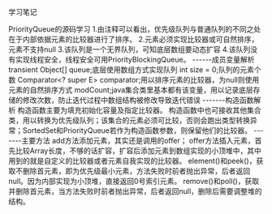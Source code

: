 学习笔记


PriorityQueue的源码学习
1.由注释可以看出，优先级队列与普通队列的不同之处在于内部依据元素的比较器进行了排序。
2.元素必须实现比较器或可自然排序，元素不支持null
3.该队列是一个无界队列，可知底层数组要动态扩容
4.该队列没有实现线程安全，线程安全可用PriorityBlockingQueue。
------成员变量解析
    transient Object[] queue;底层使用数组方式实现队列
    int size = 0;队列的元素个数
    Comparator<? super E> comparator;用以排序元素的比较器，为null则使用元素的自然排序方式
    modCount;java集合类里基本都有该变量，用以记录底层存储的修改次数，防止迭代过程中数组结构被修改导致迭代错误
-------构造函数解析
    构造函数主要为填充初始化容量及指定比较器。
    构造函数中也可接收其他集合类，用以转换为优先级队列；该集合的元素必须可比较，否则会跑出类型转换异常；SortedSet和PriorityQueue若作为构造函数参数，则保留他们的比较器。
-------主要方法
    add方法添加元素，其实还是调用的offer；
    offer方法插入元素，首先比较Array长度，不够的话扩容，扩容后添加元素到数组实现的小顶堆中，其中用到的就是自定义的比较器或者元素自我实现的比较器。
    element()和peek()，获取不删除首元素，即为优先级最小元素，方法失败时前者抛出异常，后者返回null。因为内部实现为小顶堆，直接返回0号索引元素。
    remove()和poll()，获取并删除首元素，当方法失败时前者抛出异常，后者返回null，删除后需要调整堆的结构。

